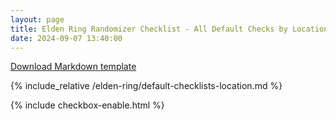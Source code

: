 ```yaml
---
layout: page
title: Elden Ring Randomizer Checklist - All Default Checks by Location
date: 2024-09-07 13:40:00
---
```


[Download Markdown template](https://github.com/Zakkaruu/the-stone-tablet/raw/main/_posts/elden-ring/default-checklists-location.md)

{% include_relative /elden-ring/default-checklists-location.md %}

{% include checkbox-enable.html %}
